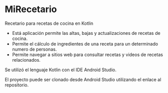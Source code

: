 # MiRecetario

Recetario para recetas de cocina en Kotlin


- Está aplicación permite las altas, bajas y actualizaciones de recetas de cocina.
- Permite el cálculo de ingredientes de una receta para un determinado numero de personas.
- Permite navegar a sitios web para consultar recetas y videos de recetas relacionados.

Se utilizó el lenguaje Kotlin con el IDE Android Studio.

El proyecto puede ser clonado desde Android Studio utilizando el enlace al repositorio.
